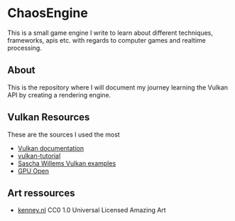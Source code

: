 # ChaosEngine

This is a small game engine I write to learn about different techniques, frameworks, apis etc. with regards to computer
games and realtime processing.

## About

This is the repository where I will document my journey learning the Vulkan API by creating a rendering engine.

## Vulkan Resources

These are the sources I used the most

- [Vulkan documentation](https://vulkan.lunarg.com/doc/sdk/1.2.131.1/windows/getting_started.html)
- [vulkan-tutorial](https://vulkan-tutorial.com)
- [Sascha Willems Vulkan examples](https://github.com/SaschaWillems/Vulkan/)
- [GPU Open](https://gpuopen.com/page/2/?s=Vulkan)


## Art ressources
- [kenney.nl](https://kenney.nl/) CC0 1.0 Universal Licensed Amazing Art